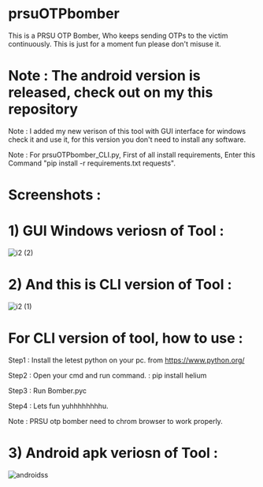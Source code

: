 # prsuOTPbomber
This is a PRSU OTP Bomber, Who keeps sending OTPs to the victim continuously. This is just for a moment fun please don't misuse it.
# Note : The android version is released, check out on my this repository
Note : I added my new verison of this tool with GUI interface for windows check it and use it, for this version you don't need to install any software.

Note : For prsuOTPbomber_CLI.py, First of all install requirements, Enter this Command "pip install -r requirements.txt requests".
# Screenshots :
# 1) GUI Windows veriosn of Tool : 
![i2 (2)](https://github.com/Rak5ha5/prsuOTPbomber/assets/145470189/762e7345-704f-4145-aa67-cfafb8d5a3dd)
# 2) And this is CLI version of Tool : 
![i2 (1)](https://github.com/Rak5ha5/prsuOTPbomber/assets/145470189/7bb5b069-2b74-4893-a9cd-0745f018ac29)
# For CLI version of tool, how to use : 
Step1 : Install the letest python on your pc. 
        from https://www.python.org/
        
Step2 : Open your cmd and run command. 
      : pip install helium
      
Step3 : Run Bomber.pyc 

Step4 : Lets fun yuhhhhhhhhu.

Note : PRSU otp bomber need to chrom browser to work properly. 

# 3) Android apk veriosn of Tool :
![androidss](https://github.com/Rak5ha5/prsuOTPbomber/assets/145470189/3b03e641-4cdd-4b98-98c3-9cb1a4f4fb12)
